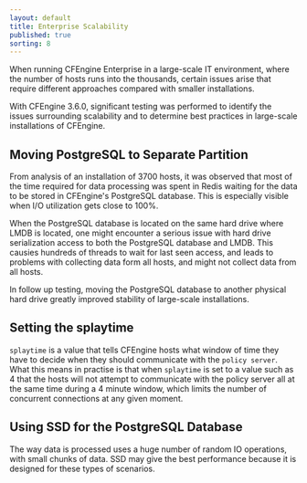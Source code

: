 ```yaml
---
layout: default
title: Enterprise Scalability
published: true
sorting: 8
---
```


When running CFEngine Enterprise in a large-scale IT environment, where the number of hosts runs into the thousands, certain issues arise that require different approaches compared with smaller installations.

With CFEngine 3.6.0, significant testing was performed to identify the issues surrounding scalability and to determine best practices in large-scale installations of CFEngine. 

## Moving PostgreSQL to Separate Partition ##

From analysis of an installation of 3700 hosts, it was observed that most of the time required for data processing was spent in Redis waiting for the data to be stored in CFEngine's PostgreSQL database. This is especially visible when I/O utilization gets close to 100%.

When the PostgreSQL database is located on the same hard drive where LMDB is located, one might encounter a serious issue with hard drive serialization access to both the PostgreSQL database and LMDB. This causies hundreds of threads to wait for last seen access, and leads to problems with collecting data form all hosts, and might not collect data from all hosts.

In follow up testing, moving the PostgreSQL database to another physical hard drive greatly improved stability of large-scale installations.

## Setting the splaytime ##

`splaytime` is a value that tells CFEngine hosts what window of time they have to decide when they should communicate with the `policy server`. What this means in practise is that when `splaytime` is set to a value such as 4 that the hosts will not attempt to communicate with the policy server all at the same time during a 4 minute window, which limits the number of concurrent connections at any given moment.

## Using SSD for the PostgreSQL Database ##

The way data is processed uses a huge number of random IO operations, with small chunks of data. SSD may give the best performance because it is designed for these types of scenarios.










